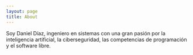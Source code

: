```yaml
---
layout: page
title: About
---
```


Soy Daniel Díaz, ingeniero en sistemas con una gran pasión por la inteligencia artificial, la ciberseguridad, las competencias de programación y el software libre.